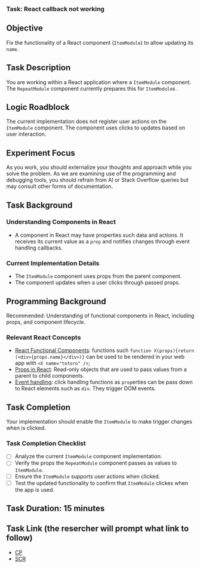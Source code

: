 ### Task: React callback not working

## Objective
Fix the functionality of a React component (`ItemModule`) to allow updating its `name`.

## Task Description
You are working within a React application where a `ItemModule` component. The `RepeatModule` component currently prepares this for `ItemModule`s .

## Logic Roadblock
The current implementation does not register user actions on the `ItemModule` component. The component uses clicks to updates based on user interaction.

## Experiment Focus
As you work, you should externalize your thoughts and approach while you solve the problem. As we are examining use of the programming and debugging tools, you should refrain from AI or Stack Overflow queries but may consult other forms of documentation.

## Task Background

### Understanding Components in React
- A component in React may have properties such data and actions. It receives its current value as a `prop` and notifies changes through event handling callbacks.

### Current Implementation Details
- The `ItemModule` component uses props from the parent component.
- The component updates when a user clicks through passed props.

## Programming Background
Recommended: Understanding of functional components in React, including props, and component lifecycle.

### Relevant React Concepts
- [React Functional Components](https://react.dev/learn/your-first-component): functions such `function X(props){return (<div>{props.name}</div>)}` can be used to be rendered in your web app with `<X name="totoro" />`;
- [Props in React](https://react.dev/learn/passing-props-to-a-component#step-1-pass-props-to-the-child-component): Read-only objects that are used to pass values from a parent to child components.
- [Event handling](https://react.dev/learn/responding-to-events#adding-event-handlers):  click handling functions as `prop`erties can be pass down to React elements such as `div`. They trigger DOM events.

## Task Completion
Your implementation should enable the `ItemModule` to make trigger changes when is clicked.

### Task Completion Checklist
- [ ] Analyze the current `ItemModule` component implementation.
- [ ] Verify the props the `RepeatModule` component passes as values to `ItemModule`.
- [ ] Ensure the `ItemModule` supports user actions when clicked.
- [ ] Test the updated functionality to confirm that `ItemModule` clickes when the app is used.

## Task Duration: 15 minutes

## Task Link (the resercher will prompt what link to follow)
- [CP](https://codepen.io/luminaxster/pen/wvZvaKm)
- [SCR](https://seecode.run](https://seecode.run/#:-NqTY07s6k7Lf7QEnSrF))

